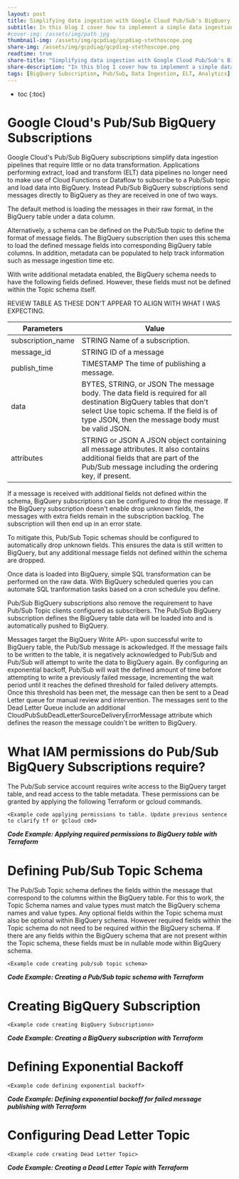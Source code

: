 ```yaml
---
layout: post
title: Simplifying data ingestion with Google Cloud Pub/Sub's BigQuery Subscriptions
subtitle: In this blog I cover how to implement a simple data ingestion and analytics pipeline using Google Cloud Pub/Sub's BigQuery Subscription service.
#cover-img: /assets/img/path.jpg
thumbnail-img: /assets/img/gcpdiag/gcpdiag-stethoscope.png
share-img: /assets/img/gcpdiag/gcpdiag-stethoscope.png
readtime: true
share-title: "Simplifying data ingestion with Google Cloud Pub/Sub's BigQuery Subscription"
share-description: "In this blog I cover how to implement a simple data ingestion and analytics pipeline using Google Cloud Pub/Sub's BigQuery Subscription service."
tags: [BigQuery Subscription, Pub/Sub, Data Ingestion, ELT, Analytics]
---
```


* toc
{:toc}

# Google Cloud's Pub/Sub BigQuery Subscriptions
Google Cloud's Pub/Sub BigQuery subscriptions simplify data ingestion pipelines that require little or no data transformation. Applications performing extract, load and transform (ELT) data pipelines no longer need to make use of Cloud Functions or Dataflow to subscribe to a Pub/Sub topic and load data into BigQuery. Instead Pub/Sub BigQuery subscriptions send messages directly to BigQuery as they are received in one of two ways.

The default method is loading the messages in their raw format, in the BigQuery table under a data column.
<insert diagram of default data ingestion>

Alternatively, a schema can be defined on the Pub/Sub topic to define the format of message fields. The BigQuery subscription then uses this schema to load the defined message fields into corresponding BigQuery table columns. In addition, metadata can be populated to help track information such as message ingestion time etc. 

<insert diagram of bigQuery JSON data table>
<insert diagram of schema, and BigQuery populated table>

<Insert table detailing addional metadata attributes>
With write additional metadata enabled, the BigQuery schema needs to have the following fields defined. However, these fields must not be defined within the Topic schema itself. 

REVIEW TABLE AS THESE DON'T APPEAR TO ALIGN WITH WHAT I WAS EXPECTING.

| Parameters        	| Value                                                                                                                                                                                                                    	|
|-------------------	|---------------------------------------------------------------------------------------------------------------------------------------------------------------------------------------------------------------------	|
| subscription_name 	| STRING Name of a subscription.                                                                                                                                                                                      	|
| message_id        	| STRING ID of a message                                                                                                                                                                                              	|
| publish_time      	| TIMESTAMP The time of publishing a message.                                                                                                                                                                         	|
| data              	| BYTES, STRING, or JSON The message body. The data field is required for all destination BigQuery tables that don't select Use topic schema. If the field is of type JSON, then the message body must be valid JSON. 	|
| attributes        	| STRING or JSON A JSON object containing all message attributes. It also contains additional fields that are part of the Pub/Sub message including the ordering key, if present.                                     	|



If a message is received with additional fields not defined within the schema, BigQuery subscriptions can be configured to drop the message. If the BigQuery subscription doesn't enable drop unknown fields, the messages with extra fields remain in the subscription backlog. The subscription will then end up in an error state.

To mitigate this, Pub/Sub Topic schemas should be configured to automatically drop unknown fields. This ensures the data is still written to BigQuery, but any additional message fields not defined within the schema are dropped.

Once data is loaded into BigQuery, simple SQL transformation can be performed on the raw data. With BigQuery scheduled queries you can automate SQL tranformation tasks based on a cron schedule you define.

Pub/Sub BigQuery subscriptions also remove the requirement to have Pub/Sub Topic clients configured as subscribers. The Pub/Sub BigQuery subscription defines the BigQuery table data will be loaded into and is automatically pushed to BigQuery.

Messages target the BigQuery Write API- upon successful write to BigQuery table, the Pub/Sub message is ackowledged. If the message fails to be written to the table, it is negatively acknowledged to Pub/Sub and Pub/Sub will attempt to write the data to BigQuery again. By configuring an exponential backoff, Pub/Sub will wait the defined amount of time before attempting to write a previously failed message, incrementing the wait period until it reaches the defined threshold for failed delivery attempts. Once this threshold has been met, the message can then be sent to a Dead Letter queue for manual review and intervention. The messages sent to the Dead Letter Queue include an additional CloudPubSubDeadLetterSourceDeliveryErrorMessage attribute which defines the reason the message couldn't be written to BigQuery.

<Architecture diagram demonstrating exponential backoff and forwarding to dead letter queu>

# What IAM permissions do Pub/Sub BigQuery Subscriptions require?
The Pub/Sub service account requires write access to the BigQuery target table, and read access to the table metadata. These permissions can be granted by applying the following Terraform or gcloud commands.

```
<Example code applying permissions to table. Update previous sentence to clarify tf or gcloud cmd>

```
***Code Example: Applying required permissions to BigQuery table with Terraform***


# Defining Pub/Sub Topic Schema
The Pub/Sub Topic schema defines the fields within the message that correspond to the columns within the BigQuery table. For this to work, the Topic Schema names and value types must match the BigQuery schema names and value types. Any optional fields within the Topic schema must also be optional within BigQuery schema. However required fields within the Topic schema do not need to be required within the BigQuery schema. If there are any fields within the BigQuery schema that are not present within the Topic schema, these fields must be in nullable mode within BigQuery schema.

```
<Example code creating pub/sub topic schema>

```
***Code Example: Creating a Pub/Sub topic schema with Terraform***

# Creating BigQuery Subscription

```
<Example code creating BigQuery Subscriptionn>

```
***Code Example: Creating a BigQuery subscription with Terraform***

# Defining Exponential Backoff

```
<Example code defining exponential backoff>

```
***Code Example: Defining exponential backoff for failed message publishing with Terraform***

# Configuring Dead Letter Topic

```
<Example code creating Dead Letter Topic>

```
***Code Example: Creating a Dead Letter Topic with Terraform***

